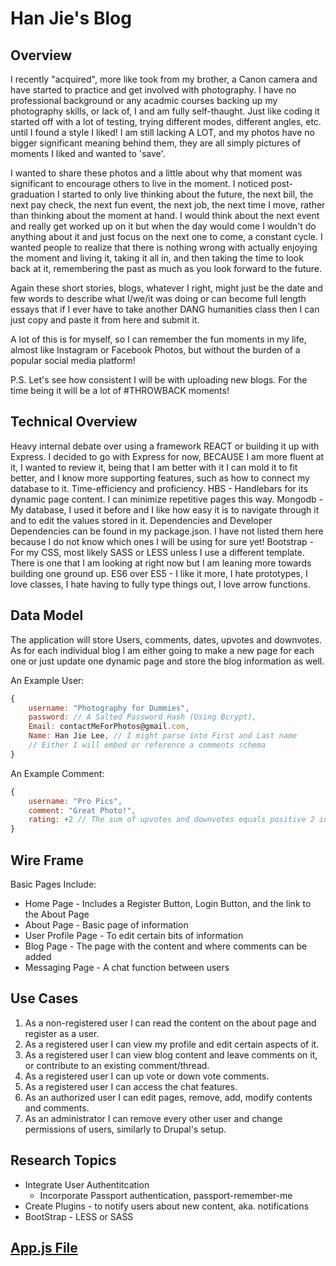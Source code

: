 # Han Jie's Blog 

## Overview

I recently "acquired", more like took from my brother, a Canon camera and have started to practice and get involved with photography. I have no professional background or any acadmic courses backing up my photography skills, or lack of, I and am fully self-thaught. Just like coding it started off with a lot of testing, trying different modes, different angles, etc. until I found a style I liked! I am still lacking A LOT, and my photos have no bigger significant meaning behind them, they are all simply pictures of moments I liked and wanted to 'save'. 

I wanted to share these photos and a little about why that moment was significant to encourage others to live in the moment. I noticed post-graduation I started to only live thinking about the future, the next bill, the next pay check, the next fun event, the next job, the next time I move, rather than thinking about the moment at hand. I would think about the next event and really get worked up on it but when the day would come I wouldn't do anything about it and just focus on the next one to come, a constant cycle. I wanted people to realize that there is nothing wrong with actually enjoying the moment and living it, taking it all in, and then taking the time to look back at it, remembering the past as much as you look forward to the future. 

Again these short stories, blogs, whatever I right, might just be the date and few words to describe what I/we/it was doing or can become full length essays that if I ever have to take another DANG humanities class then I can just copy and paste it from here and submit it. 

A lot of this is for myself, so I can remember the fun moments in my life, almost like Instagram or Facebook Photos, but without the burden of a popular social media platform! 

P.S. Let's see how consistent I will be with uploading new blogs. For the time being it will be a lot of #THROWBACK moments! 

## Technical Overview 

Heavy internal debate over using a framework REACT or building it up with Express.
I decided to go with Express for now, BECAUSE I am more fluent at it, I wanted to review it, being that I am better with it I can mold it to fit better, and I know more supporting features, such as how to connect my database to it. Time-efficiency and proficiency.
HBS - Handlebars for its dynamic page content. I can minimize repetitive pages this way. 
Mongodb - My database, I used it before and I like how easy it is to navigate through it and to edit the values stored in it. 
Dependencies and Developer Dependencies can be found in my package.json. I have not listed them here because I do not know which ones I will be using for sure yet! 
Bootstrap - For my CSS, most likely SASS or LESS unless I use a different template. There is one that I am looking at right now but I am leaning more towards building one ground up. 
ES6 over ES5 - I like it more, I hate prototypes, I love classes, I hate having to fully type things out, I love arrow functions. 

## Data Model 

The application will store Users, comments, dates, upvotes and downvotes. 
As for each individual blog I am either going to make a new page for each one or just update one dynamic page and store the blog information as well. 

An Example User: 
```javascript
{
    username: "Photography for Dummies",
    password: // A Salted Password Hash (Using Bcrypt),
    Email: contactMeForPhotos@gmail.com,
    Name: Han Jie Lee, // I might parse into First and Last name
    // Either I will embed or reference a comments schema
}
```

An Example Comment:
```javascript
{
    username: "Pro Pics",
    comment: "Great Photo!", 
    rating: +2 // The sum of upvotes and downvotes equals positive 2 indicating that there were more positive votes for it
}
```

## Wire Frame
Basic Pages Include: 
* Home Page - Includes a Register Button, Login Button, and the link to the About Page
* About Page - Basic page of information 
* User Profile Page - To edit certain bits of information 
* Blog Page - The page with the content and where comments can be added 
* Messaging Page - A chat function between users 

## Use Cases
1. As a non-registered user I can read the content on the about page and register as a user. 
2. As a registered user I can view my profile and edit certain aspects of it. 
3. As a registered user I can view blog content and leave comments on it, or contribute to an existing comment/thread. 
4. As a registered user I can up vote or down vote comments. 
5. As a registered user I can access the chat features. 
6. As an authorized user I can edit pages, remove, add, modify contents and comments. 
7. As an administrator I can remove every other user and change permissions of users, similarly to Drupal's setup. 

## Research Topics 
* Integrate User Authentitcation 
    * Incorporate Passport authentication, passport-remember-me 
* Create Plugins - to notify users about new content, aka. notifications 
* BootStrap - LESS or SASS

## [App.js File](src/app.js)


